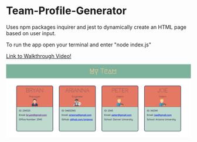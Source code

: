 # Team-Profile-Generator

Uses npm packages inquirer and jest to dynamically create an HTML page based on user input.

To run the app open your terminal and enter "node index.js"

[Link to Walkthrough Video!](https://drive.google.com/file/d/1cihkIVEbyyS2GVqwKUtzNquASGh960Gv/view)

![Screenshot](./src/Screenshot%202022-11-25%20at%201.28.20%20PM.png)
